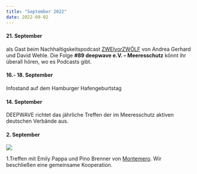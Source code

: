 ```yaml
---
title: "September 2022"
date: 2022-09-02
---
```


#### 21\. September

als Gast beim Nachhaltigskeitspodcast [ZWEIvorZWÖLF](https://www.zweivorzwoelf.info/episoden) von Andrea Gerhard und David Wehle. Die Folge **#89 deepwave e.V. – Meeresschutz** könnt ihr überall hören, wo es Podcasts gibt.

#### 16.- 18. September

Infostand auf dem Hamburger Hafengeburtstag

#### 14\. September

DEEPWAVE richtet das jährliche Treffen der im Meeresschutz aktiven deutschen Verbände aus.

#### 2\. September

[![](http://res.cloudinary.com/deepwave-org/image/upload/v1747245691/deepwave.org/Highlights_Montemero.png)](http://res.cloudinary.com/deepwave-org/image/upload/v1747245691/deepwave.org/Highlights_Montemero.png)

1.Treffen mit Emily Pappa und Pino Brenner von [Montemero](https://www.montemero.eu). Wir beschließen eine gemeinsame Kooperation.
